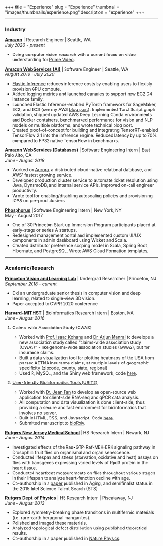 +++
title = "Experience"
slug = "Experience"
thumbnail = "images/thumbnails/experience.png"
description = "experience"
+++

---------------------------
### Industry
[**Amazon**](https://amazon.com) | Research Engineer | Seattle, WA  
*July 2020 - present*

- Doing computer vision research with a current focus on video understanding for [Prime Video](https://www.amazon.com/gp/video/offers).

[**Amazon Web Services (AI)**](https://aws.amazon.com) | Software Engineer | Seattle, WA  
*August 2019 - July 2020*

- [Elastic Inference](https://aws.amazon.com/machine-learning/elastic-inference/) reduces inference costs by enabling users to flexibly provision GPU compute.
- Added logging metrics and launched canaries to support new EC2 G4 instance family.
- Launched Elastic Inference-enabled PyTorch framework for SageMaker, EC2, and ECS (see my AWS [blog post](https://aws.amazon.com/blogs/machine-learning/reduce-ml-inference-costs-on-amazon-sagemaker-for-pytorch-models-using-amazon-elastic-inference/)). Implemented TorchScript graph validation, shipped updated AWS Deep Learning Conda environments and Docker containers, benchmarked performance for vision and NLP models on multiple platforms, and wrote technical blog post.
- Created proof-of-concept for building and integrating TensorRT-enabled TensorFlow 2.1 into the inference engine. Reduced latency by up to 70% compared to FP32 native TensorFlow in benchmarks.

[**Amazon Web Services (Databases)**](https://aws.amazon.com) | Software Engineering Intern | East Palo Alto, CA  
*June - August 2018*

- Worked on [Aurora](https://aws.amazon.com/rds/aurora/), a distributed cloud-native relational database, and AWS' fastest growing service.
- Developed production cluster service to automate ticket resolution using Java, DynamoDB, and internal service APIs. Improved on-call engineer productivity.
- Wrote tool for enabling/disabling autoscaling policies and provisioning IOPS on pre-prod clusters.

[**Phosphorus**](https://phosphorus.com) | Software Engineering Intern | New York, NY  
May - August 2017

- One of 30 Princeton Start-up Immersion Program participants placed at early-stage or series A startups.
- Redesigned management portal and implemented custom UI/UX components in admin dashboard using Wicket and Scala.
- Created distributor preference scoping model in Scala, Spring Boot, Hibernate, and PostgreSQL. Wrote AWS Cloud Formation
templates.

---------------------------
### Academic/Research
[**Princeton Vision and Learning Lab**](http://pvl.cs.princeton.edu/) | Undergrad Researcher | Princeton, NJ  
*September 2018 - current*

- Did an undergraduate senior thesis in computer vision and deep learning, related to single-view 3D vision.
- Paper accepted to CVPR 2020 conference.

[**Harvard-MIT HST**](http://dbmi.hms.harvard.edu/) | Bioinformatics Research Intern | Boston, MA  
*June - August 2016*

1. Claims-wide Association Study (CWAS)
    - Worked with [Prof. Isaac Kohane](https://dbmi.hms.harvard.edu/person/faculty/zak-kohane) and [Dr. Arjun Manrai](https://scholar.google.com/citations?user=uzzY6UAAAAAJ&hl=en) to develope a new association study called "claims-wide association study (CWAS)" - like genome-wide association studies (GWAS), but for insurance claims.
    - Built a data visualization tool for plotting heatmaps of the USA from parsed AETNA insurance claims, at multiple levels of geographic specificity (zipcode, county, state, regional)
    - Used R, MySQL, and the Shiny web framework; code [here](https://github.com/dfan/CWAS_Census).

2. [User-friendly Bioinformatics Tools (UBiT2)](http://ubit2.com/)
    - Worked with [Dr. Jean Fan](https://jef.works/) to develop an open-source web application for client-side RNA-seq and qPCR data analysis.
    - All computation and data visualization is done client-side, thus providing a secure and fast environment for bioinformatics that involves no server.
    - Built in HTML, CSS, and Javascript. Code [here](http://ubit2.com/).
    - Submitted manuscript to [bioRxiv](https://www.biorxiv.org/content/early/2017/03/22/118992).

[**Rutgers New Jersey Medical School**](http://njms.rutgers.edu/) | HS Research Intern | Newark, NJ  
*June - August 2014*

- Investigated effects of the Ras•GTP-Raf-MEK-ERK signaling pathway in Drosophila fruit flies on organismal and organ senescence.
- Conducted lifespan and stress (starvation, oxidative and heat) assays on flies with transgenes expressing varied levels of Rpd3 protein in the heart tissue.
- Conducted heartbeat measurements on flies throughout various stages in their lifespan to analyze heart-function decline with age.
- Co-authorship in a [paper](https://www.ncbi.nlm.nih.gov/pmc/articles/PMC4600623/) published in Aging, and semifinalist status in the 2015 Intel Science Talent Search (STS).

[**Rutgers Dept. of Physics**](https://physics.rutgers.edu/) | HS Research Intern | Piscataway, NJ  
*June - August 2013*

- Explored symmetry-breaking phase transitions in multiferroic materials (i.e. rare-earth hexagonal manganites).
- Polished and imaged these materials.
- Analyzed topological defect distribution using published theoretical results.
- Co-authorship in a paper published in [Nature Physics](https://www.nature.com/articles/nphys3142).
